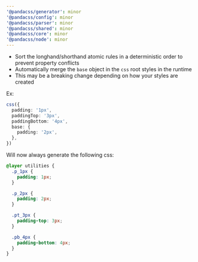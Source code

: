 ```yaml
---
'@pandacss/generator': minor
'@pandacss/config': minor
'@pandacss/parser': minor
'@pandacss/shared': minor
'@pandacss/core': minor
'@pandacss/node': minor
---
```


- Sort the longhand/shorthand atomic rules in a deterministic order to prevent property conflicts
- Automatically merge the `base` object in the `css` root styles in the runtime
- This may be a breaking change depending on how your styles are created

Ex:

```ts
css({
  padding: '1px',
  paddingTop: '3px',
  paddingBottom: '4px',
  base: {
    padding: '2px',
  },
})
```

Will now always generate the following css:

```css
@layer utilities {
  .p_1px {
    padding: 1px;
  }

  .p_2px {
    padding: 2px;
  }

  .pt_3px {
    padding-top: 3px;
  }

  .pb_4px {
    padding-bottom: 4px;
  }
}
```
